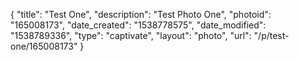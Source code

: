 {
    "title": "Test One",
    "description": "Test Photo One",
    "photoid": "165008173",
    "date_created": "1538778575",
    "date_modified": "1538789336",
    "type": "captivate",
    "layout": "photo",
    "url": "\/p\/test-one\/165008173"
}